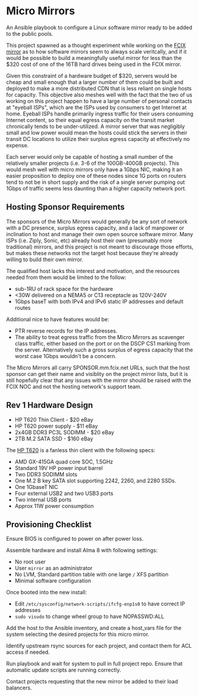 # Micro Mirrors

An Ansible playbook to configure a Linux software mirror ready to be added to the public pools.

This project spawned as a thought experiment while working on the [FCIX mirror](https://mirror.fcix.net/) as to how software mirrors seem to always scale veritcally, and if it would be possible to build a meaningfully useful mirror for less than the $320 cost of one of the 16TB hard drives being used in the FCIX mirror.

Given this constraint of a hardware budget of $320, servers would be cheap and small enough that a larger number of them could be built and deployed to make a more distributed CDN that is less reliant on single hosts for capacity.
This objective also meshes well with the fact that the two of us working on this project happen to have a large number of personal contacts at "eyeball ISPs", which are the ISPs used by consumers to get Internet at home.
Eyeball ISPs handle primarily ingress traffic for their users consuming Internet content, so their equal egress capacity on the transit market chronically tends to be under-utilized.
A mirror server that was negligibly small and low power would mean the hosts could stick the servers in their transit DC locations to utilize their surplus egress capacity at effectively no expense.

Each server would only be capable of hosting a small number of the relatively smaller projects (i.e. 3-6 of the 100GB-400GB projects).
This would mesh well with micro mirrors only have a 1Gbps NIC, making it an easier proposition to deploy one of these nodes since 1G ports on routers tend to not be in short supply and the risk of a single server pumping out 1Gbps of traffic seems less daunting than a higher capacity network port.

## Hosting Sponsor Requirements

The sponsors of the Micro Mirrors would generally be any sort of network with a DC presence, surplus egress capacity, and a lack of manpower or inclination to host and manage their own open source software mirror.
Many ISPs (i.e. Ziply, Sonic, etc) already host their own (presumably more traditional) mirrors, and this project is not meant to discourage those efforts, but makes these networks not the target host because they're already willing to build their own mirror.

The qualified host lacks this interest and motivation, and the resources needed from them would be limited to the follow:
* sub-1RU of rack space for the hardware
* <30W delivered on a NEMA5 or C13 receptacle as 120V-240V
* 1Gbps baseT with both IPv4 and IPv6 static IP addresses and default routes

Additional nice to have features would be:
* PTR reverse records for the IP addresses.
* The ability to treat egress traffic from the Micro Mirrors as scavenger class traffic, either based on the port or on the DSCP CS1 marking from the server. Alternatively such a gross surplus of egress capacity that the worst case 1Gbps wouldn't be a concern.

The Micro Mirrors all carry SPONSOR.mm.fcix.net URLs, such that the host sponsor can get their name and visiblity on the project mirror lists, but it is still hopefully clear that any issues with the mirror should be raised with the FCIX NOC and not the hosting network's support team.

## Rev 1 Hardware Design

* HP T620 Thin Client - $20 eBay
* HP T620 power supply - $11 eBay
* 2x4GB DDR3 PC3L SODIMM - $20 eBay
* 2TB M.2 SATA SSD - $160 eBay

The [HP T620](https://www.parkytowers.me.uk/thin/hp/t620/) is a fanless thin client with the following specs:

* AMD GX-415GA quad core SOC, 1.5GHz
* Standard 19V HP power input barrel
* Two DDR3 SODIMM slots
* One M.2 B key SATA slot supporting 2242, 2260, and 2280 SSDs.
* One 1GbaseT NIC
* Four external USB2 and two USB3 ports
* Two internal USB ports
* Approx 11W power consumption

## Provisioning Checklist

Ensure BIOS is configured to power on after power loss.

Assemble hardware and install Alma 8 with following settings:
* No root user
* User `mirror` as an administrator
* No LVM, Standard partition table with one large `/` XFS partition
* Minimal software configuration

Once booted into the new install:
* Edit `/etc/sysconfig/network-scripts/ifcfg-enp1s0` to have correct IP addresses
* `sudo visudo` to change wheel group to have NOPASSWD:ALL

Add the host to the Ansible inventory, and create a host_vars file for the system selecting the desired projects for this micro mirror.

Identify upstream rsync sources for each project, and contact them for ACL access if needed.

Run playbook and wait for system to pull in full project repo. Ensure that automatic update scripts are running correctly.

Contact projects requesting that the new mirror be added to their load balancers.

